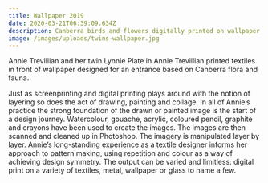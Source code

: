 ```yaml
---
title: Wallpaper 2019
date: 2020-03-21T06:39:09.634Z
description: Canberra birds and flowers digitally printed on wallpaper
image: /images/uploads/twins-wallpaper.jpg
---
```

Annie Trevillian and her twin Lynnie Plate in Annie Trevillian printed textiles in front of wallpaper designed for an entrance based on Canberra flora and fauna. 

Just as screenprinting and digital printing plays around with the notion of layering so does the act of drawing, painting and collage. In all of Annie’s practice the strong foundation of the drawn or painted image is the start of a design journey. Watercolour, gouache, acrylic, coloured pencil, graphite and crayons have been used to create the images. The images are then scanned and cleaned up in Photoshop. The imagery is manipulated layer by layer. Annie’s long-standing experience as a textile designer informs her approach to pattern making, using repetition and colour as a way of achieving design symmetry. The output can be varied and limitless: digital print on a variety of textiles, metal, wallpaper or glass to name a few.